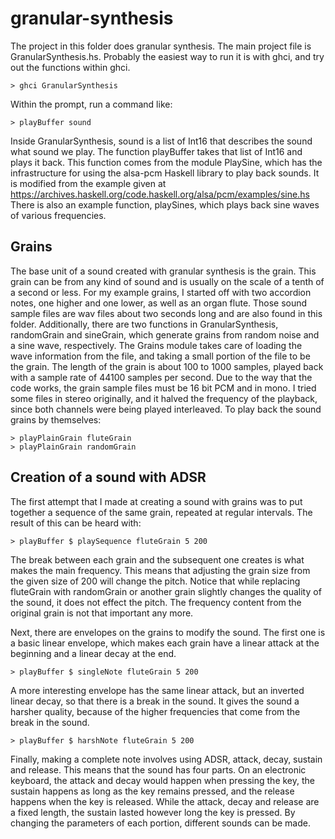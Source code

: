 # granular-synthesis

The project in this folder does granular synthesis.
The main project file is GranularSynthesis.hs.
Probably the easiest way to run it is with ghci, and try out the functions within ghci.

    > ghci GranularSynthesis

Within the prompt, run a command like:

    > playBuffer sound

Inside GranularSynthesis, sound is a list of Int16 that describes the sound what sound we play.
The function playBuffer takes that list of Int16 and plays it back.
This function comes from the module PlaySine, which has the infrastructure for using the alsa-pcm Haskell library to play back sounds.
It is modified from the example given at https://archives.haskell.org/code.haskell.org/alsa/pcm/examples/sine.hs
There is also an example function, playSines, which plays back sine waves of various frequencies.

## Grains

The base unit of a sound created with granular synthesis is the grain.
This grain can be from any kind of sound and is usually on the scale of a tenth of a second or less.
For my example grains, I started off with two accordion notes, one higher and one lower, as well as an organ flute.
Those sound sample files are wav files about two seconds long and are also found in this folder.
Additionally, there are two functions in GranularSynthesis, randomGrain and sineGrain, which generate grains from random noise and a sine wave, respectively.
The Grains module takes care of loading the wave information from the file, and taking a small portion of the file to be the grain.
The length of the grain is about 100 to 1000 samples, played back with a sample rate of 44100 samples per second.
Due to the way that the code works, the grain sample files must be 16 bit PCM and in mono.
I tried some files in stereo originally, and it halved the frequency of the playback, since both channels were being played interleaved.
To play back the sound grains by themselves:

    > playPlainGrain fluteGrain
    > playPlainGrain randomGrain

## Creation of a sound with ADSR

The first attempt that I made at creating a sound with grains was to put together a sequence of the same grain, repeated at regular intervals.
The result of this can be heard with:

    > playBuffer $ playSequence fluteGrain 5 200

The break between each grain and the subsequent one creates is what makes the main frequency.
This means that adjusting the grain size from the given size of 200 will change the pitch.
Notice that while replacing fluteGrain with randomGrain or another grain slightly changes the quality of the sound, it does not effect the pitch.
The frequency content from the original grain is not that important any more.

Next, there are envelopes on the grains to modify the sound.
The first one is a basic linear envelope, which makes each grain have a linear attack at the beginning and a linear decay at the end.

    > playBuffer $ singleNote fluteGrain 5 200

A more interesting envelope has the same linear attack, but an inverted linear decay, so that there is a break in the sound.
It gives the sound a harsher quality, because of the higher frequencies that come from the break in the sound.

    > playBuffer $ harshNote fluteGrain 5 200

Finally, making a complete note involves using ADSR, attack, decay, sustain and release.
This means that the sound has four parts.
On an electronic keyboard, the attack and decay would happen when pressing the key, the sustain happens as long as the key remains pressed, and the release happens when the key is released.
While the attack, decay and release are a fixed length, the sustain lasted however long the key is pressed.
By changing the parameters of each portion, different sounds can be made.